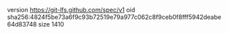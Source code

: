 version https://git-lfs.github.com/spec/v1
oid sha256:4824f5be73a6f9c93b72519e79a977c062c8f9ceb0f8fff5942deabe64d83748
size 1410
